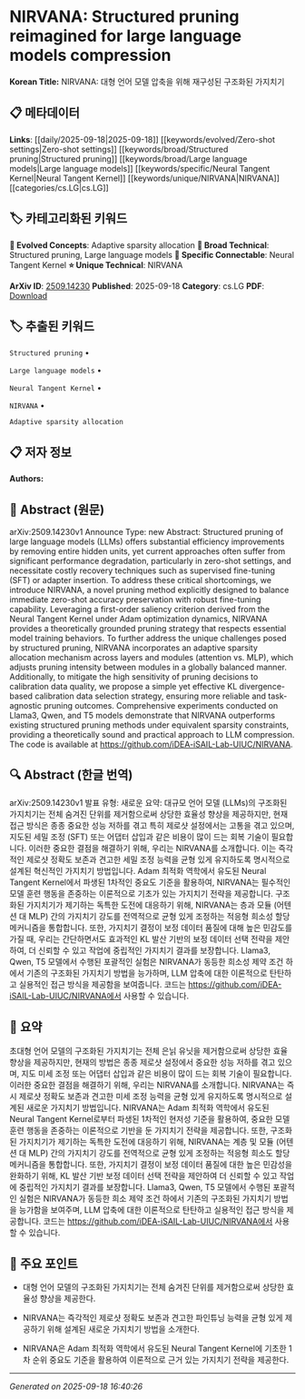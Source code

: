 
# NIRVANA: Structured pruning reimagined for large language models compression

**Korean Title:** NIRVANA: 대형 언어 모델 압축을 위해 재구성된 구조화된 가지치기

## 📋 메타데이터

**Links**: [[daily/2025-09-18|2025-09-18]] [[keywords/evolved/Zero-shot settings|Zero-shot settings]] [[keywords/broad/Structured pruning|Structured pruning]] [[keywords/broad/Large language models|Large language models]] [[keywords/specific/Neural Tangent Kernel|Neural Tangent Kernel]] [[keywords/unique/NIRVANA|NIRVANA]] [[categories/cs.LG|cs.LG]]

## 🏷️ 카테고리화된 키워드
**🚀 Evolved Concepts**: Adaptive sparsity allocation
**🔬 Broad Technical**: Structured pruning, Large language models
**🔗 Specific Connectable**: Neural Tangent Kernel
**⭐ Unique Technical**: NIRVANA

**ArXiv ID**: [2509.14230](https://arxiv.org/abs/2509.14230)
**Published**: 2025-09-18
**Category**: cs.LG
**PDF**: [Download](https://arxiv.org/pdf/2509.14230.pdf)


## 🏷️ 추출된 키워드



`Structured pruning` • 

`Large language models` • 

`Neural Tangent Kernel` • 

`NIRVANA` • 

`Adaptive sparsity allocation`



## 📋 저자 정보

**Authors:** 

## 📄 Abstract (원문)

arXiv:2509.14230v1 Announce Type: new 
Abstract: Structured pruning of large language models (LLMs) offers substantial efficiency improvements by removing entire hidden units, yet current approaches often suffer from significant performance degradation, particularly in zero-shot settings, and necessitate costly recovery techniques such as supervised fine-tuning (SFT) or adapter insertion. To address these critical shortcomings, we introduce NIRVANA, a novel pruning method explicitly designed to balance immediate zero-shot accuracy preservation with robust fine-tuning capability. Leveraging a first-order saliency criterion derived from the Neural Tangent Kernel under Adam optimization dynamics, NIRVANA provides a theoretically grounded pruning strategy that respects essential model training behaviors. To further address the unique challenges posed by structured pruning, NIRVANA incorporates an adaptive sparsity allocation mechanism across layers and modules (attention vs. MLP), which adjusts pruning intensity between modules in a globally balanced manner. Additionally, to mitigate the high sensitivity of pruning decisions to calibration data quality, we propose a simple yet effective KL divergence-based calibration data selection strategy, ensuring more reliable and task-agnostic pruning outcomes. Comprehensive experiments conducted on Llama3, Qwen, and T5 models demonstrate that NIRVANA outperforms existing structured pruning methods under equivalent sparsity constraints, providing a theoretically sound and practical approach to LLM compression. The code is available at https://github.com/iDEA-iSAIL-Lab-UIUC/NIRVANA.

## 🔍 Abstract (한글 번역)

arXiv:2509.14230v1 발표 유형: 새로운
요약: 대규모 언어 모델 (LLMs)의 구조화된 가지치기는 전체 숨겨진 단위를 제거함으로써 상당한 효율성 향상을 제공하지만, 현재 접근 방식은 종종 중요한 성능 저하를 겪고 특히 제로샷 설정에서는 고통을 겪고 있으며, 지도된 세밀 조정 (SFT) 또는 어댑터 삽입과 같은 비용이 많이 드는 회복 기술이 필요합니다. 이러한 중요한 결점을 해결하기 위해, 우리는 NIRVANA를 소개합니다. 이는 즉각적인 제로샷 정확도 보존과 견고한 세밀 조정 능력을 균형 있게 유지하도록 명시적으로 설계된 혁신적인 가지치기 방법입니다. Adam 최적화 역학에서 유도된 Neural Tangent Kernel에서 파생된 1차적인 중요도 기준을 활용하여, NIRVANA는 필수적인 모델 훈련 행동을 존중하는 이론적으로 기초가 있는 가지치기 전략을 제공합니다. 구조화된 가지치기가 제기하는 독특한 도전에 대응하기 위해, NIRVANA는 층과 모듈 (어텐션 대 MLP) 간의 가지치기 강도를 전역적으로 균형 있게 조정하는 적응형 희소성 할당 메커니즘을 통합합니다. 또한, 가지치기 결정이 보정 데이터 품질에 대해 높은 민감도를 가질 때, 우리는 간단하면서도 효과적인 KL 발산 기반의 보정 데이터 선택 전략을 제안하여, 더 신뢰할 수 있고 작업에 중립적인 가지치기 결과를 보장합니다. Llama3, Qwen, T5 모델에서 수행된 포괄적인 실험은 NIRVANA가 동등한 희소성 제약 조건 하에서 기존의 구조화된 가지치기 방법을 능가하며, LLM 압축에 대한 이론적으로 탄탄하고 실용적인 접근 방식을 제공함을 보여줍니다. 코드는 https://github.com/iDEA-iSAIL-Lab-UIUC/NIRVANA에서 사용할 수 있습니다.

## 📝 요약

초대형 언어 모델의 구조화된 가지치기는 전체 은닑 유닛을 제거함으로써 상당한 효율 향상을 제공하지만, 현재의 방법은 종종 제로샷 설정에서 중요한 성능 저하를 겪고 있으며, 지도 미세 조정 또는 어댑터 삽입과 같은 비용이 많이 드는 회복 기술이 필요합니다. 이러한 중요한 결점을 해결하기 위해, 우리는 NIRVANA를 소개합니다. NIRVANA는 즉시 제로샷 정확도 보존과 견고한 미세 조정 능력을 균형 있게 유지하도록 명시적으로 설계된 새로운 가지치기 방법입니다. NIRVANA는 Adam 최적화 역학에서 유도된 Neural Tangent Kernel로부터 파생된 1차적인 현저성 기준을 활용하여, 중요한 모델 훈련 행동을 존중하는 이론적으로 기반을 둔 가지치기 전략을 제공합니다. 또한, 구조화된 가지치기가 제기하는 독특한 도전에 대응하기 위해, NIRVANA는 계층 및 모듈 (어텐션 대 MLP) 간의 가지치기 강도를 전역적으로 균형 있게 조정하는 적응형 희소도 할당 메커니즘을 통합합니다. 또한, 가지치기 결정이 보정 데이터 품질에 대한 높은 민감성을 완화하기 위해, KL 발산 기반 보정 데이터 선택 전략을 제안하여 더 신뢰할 수 있고 작업에 중립적인 가지치기 결과를 보장합니다. Llama3, Qwen, T5 모델에서 수행된 포괄적인 실험은 NIRVANA가 동등한 희소 제약 조건 하에서 기존의 구조화된 가지치기 방법을 능가함을 보여주며, LLM 압축에 대한 이론적으로 탄탄하고 실용적인 접근 방식을 제공합니다. 코드는 https://github.com/iDEA-iSAIL-Lab-UIUC/NIRVANA에서 사용할 수 있습니다.

## 🎯 주요 포인트


- 대형 언어 모델의 구조화된 가지치기는 전체 숨겨진 단위를 제거함으로써 상당한 효율성 향상을 제공한다.

- NIRVANA는 즉각적인 제로샷 정확도 보존과 견고한 파인튜닝 능력을 균형 있게 제공하기 위해 설계된 새로운 가지치기 방법을 소개한다.

- NIRVANA은 Adam 최적화 역학에서 유도된 Neural Tangent Kernel에 기초한 1차 순위 중요도 기준을 활용하여 이론적으로 근거 있는 가지치기 전략을 제공한다.


---

*Generated on 2025-09-18 16:40:26*